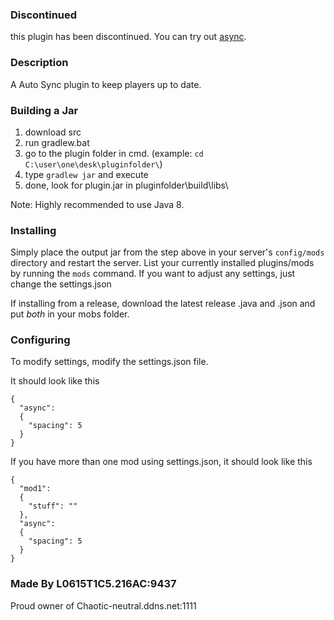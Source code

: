 ### Discontinued
this plugin has been discontinued. You can try out [async](https://github.com/L0615T1C5-216AC-9437/async-cn).

### Description
A Auto Sync plugin to keep players up to date.

### Building a Jar

1) download src
2) run gradlew.bat
3) go to the plugin folder in cmd. (example: `cd C:\user\one\desk\pluginfolder\`)
4) type `gradlew jar` and execute
5) done, look for plugin.jar in pluginfolder\build\libs\

Note: Highly recommended to use Java 8.

### Installing

Simply place the output jar from the step above in your server's `config/mods` directory and restart the server.
List your currently installed plugins/mods by running the `mods` command.
If you want to adjust any settings, just change the settings.json

If installing from a release, download the latest release .java and .json and put *both* in your mobs folder.

### Configuring

To modify settings, modify the settings.json file.

It should look like this
```
{
  "async":
  {
    "spacing": 5
  }
}
```
If you have more than one mod using settings.json, it should look like this
```
{
  "mod1":
  {
    "stuff": ""
  },
  "async":
  {
    "spacing": 5
  }
}
```
### Made By L0615T1C5.216AC:9437
Proud owner of Chaotic-neutral.ddns.net:1111
